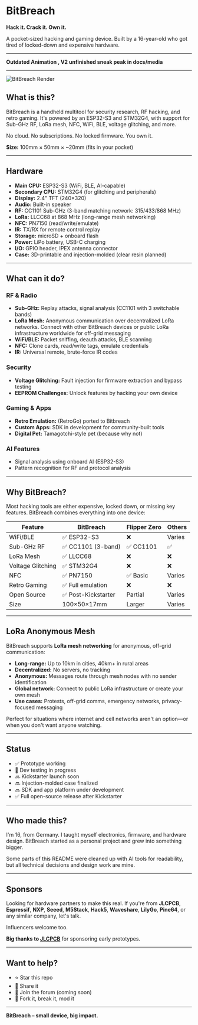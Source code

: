 # BitBreach

**Hack it. Crack it. Own it.**

A pocket-sized hacking and gaming device. Built by a 16-year-old who got tired of locked-down and expensive hardware.

---

**Outdated Animation , V2 unfinished sneak peak in docs/media**


---

![BitBreach Render](docs/media/old/Bitbreach.gif)


## What is this?

BitBreach is a handheld multitool for security research, RF hacking, and retro gaming. It's powered by an ESP32-S3 and STM32G4, with support for Sub-GHz RF, LoRa mesh, NFC, WiFi, BLE, voltage glitching, and more.

No cloud. No subscriptions. No locked firmware. You own it.

**Size:** 100mm × 50mm × ~20mm (fits in your pocket)

---

## Hardware

- **Main CPU:** ESP32-S3 (WiFi, BLE, AI-capable)
- **Secondary CPU:** STM32G4 (for glitching and peripherals)
- **Display:** 2.4" TFT (240×320)
- **Audio:** Built-in speaker
- **RF:** CC1101 Sub-GHz (3-band matching network: 315/433/868 MHz)
- **LoRa:** LLCC68 at 868 MHz (long-range mesh networking)
- **NFC:** PN7150 (read/write/emulate)
- **IR:** TX/RX for remote control replay
- **Storage:** microSD + onboard flash
- **Power:** LiPo battery, USB-C charging
- **I/O:** GPIO header, IPEX antenna connector
- **Case:** 3D-printable and injection-molded (clear resin planned)

---

## What can it do?

### RF & Radio
- **Sub-GHz:** Replay attacks, signal analysis (CC1101 with 3 switchable bands)
- **LoRa Mesh:** Anonymous communication over decentralized LoRa networks. Connect with other BitBreach devices or public LoRa infrastructure worldwide for off-grid messaging
- **WiFi/BLE:** Packet sniffing, deauth attacks, BLE scanning
- **NFC:** Clone cards, read/write tags, emulate credentials
- **IR:** Universal remote, brute-force IR codes

### Security
- **Voltage Glitching:** Fault injection for firmware extraction and bypass testing
- **EEPROM Challenges:** Unlock features by hacking your own device

### Gaming & Apps
- **Retro Emulation:** (RetroGo) ported to Bitbreach
- **Custom Apps:** SDK in development for community-built tools
- **Digital Pet:** Tamagotchi-style pet (because why not)

### AI Features
- Signal analysis using onboard AI (ESP32-S3)
- Pattern recognition for RF and protocol analysis

---

## Why BitBreach?

Most hacking tools are either expensive, locked down, or missing key features. BitBreach combines everything into one device:

| Feature           | BitBreach       | Flipper Zero | Others |
|-------------------|-----------------|--------------|--------|
| WiFi/BLE          | ✅ ESP32-S3      | ❌            | Varies |
| Sub-GHz RF        | ✅ CC1101 (3-band)| ✅ CC1101     | ✅      |
| LoRa Mesh         | ✅ LLCC68        | ❌            | ❌      |
| Voltage Glitching | ✅ STM32G4       | ❌            | ❌      |
| NFC               | ✅ PN7150        | ✅ Basic      | Varies |
| Retro Gaming      | ✅ Full emulation| ❌            | ❌      |
| Open Source       | ✅ Post-Kickstarter| Partial   | Varies |
| Size              | 100×50×17mm     | Larger       | Varies |

---

## LoRa Anonymous Mesh

BitBreach supports **LoRa mesh networking** for anonymous, off-grid communication:

- **Long-range:** Up to 10km in cities, 40km+ in rural areas
- **Decentralized:** No servers, no tracking
- **Anonymous:** Messages route through mesh nodes with no sender identification
- **Global network:** Connect to public LoRa infrastructure or create your own mesh
- **Use cases:** Protests, off-grid comms, emergency networks, privacy-focused messaging

Perfect for situations where internet and cell networks aren't an option—or when you don't want anyone watching.

---

## Status

- ✅ Prototype working
- 🔄 Dev testing in progress
- 🔜 Kickstarter launch soon
- 🔜 Injection-molded case finalized
- 🔜 SDK and app platform under development
- ✅ Full open-source release after Kickstarter

---

## Who made this?

I'm 16, from Germany. I taught myself electronics, firmware, and hardware design. BitBreach started as a personal project and grew into something bigger.

Some parts of this README were cleaned up with AI tools for readability, but all technical decisions and design work are mine.

---

## Sponsors

Looking for hardware partners to make this real. If you're from **JLCPCB**, **Espressif**, **NXP**, **Seeed**, **M5Stack**, **Hack5**, **Waveshare**, **LilyGo**, **Pine64**, or any similar company, let's talk.

Influencers welcome too.

**Big thanks to [JLCPCB](https://jlcpcb.com)** for sponsoring early prototypes.

---

## Want to help?

- ⭐ Star this repo
- 🔗 Share it
- 💬 Join the forum (coming soon)
- 🔧 Fork it, break it, mod it

---

**BitBreach – small device, big impact.**
